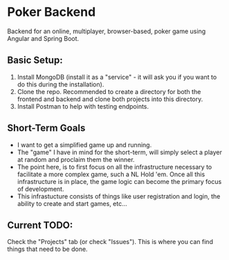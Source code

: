 # Poker Backend
Backend for an online, multiplayer, browser-based, poker game using Angular and Spring Boot.

## Basic Setup:
1. Install MongoDB (install it as a "service" - it will ask you if you want to do this during the installation).
2. Clone the repo. Recommended to create a directory for both the frontend and backend and clone both projects into this directory.
3. Install Postman to help with testing endpoints.

## Short-Term Goals
* I want to get a simplified game up and running. 
* The "game" I have in mind for the short-term, will simply select a player at random and proclaim them the winner.
* The point here, is to first focus on all the infrastructure necessary to facilitate a more complex game, such a NL Hold 'em. Once all this infrastructure is in place, the game logic can become the primary focus of development.
* This infrastucture consists of things like user registration and login, the ability to create and start games, etc...

## Current TODO:
Check the "Projects" tab (or check "Issues"). This is where you can find things that need to be done.
